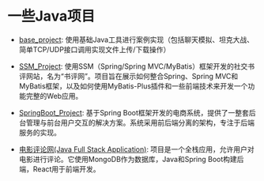 # 一些Java项目

- [base_project](https://github.com/lmyfi/Java/tree/main/base_project): 使用基础Java工具进行案例实现（包括聊天模拟、坦克大战、简单TCP/UDP接口调用实现文件上传/下载操作）

- [SSM_Project](https://github.com/lmyfi/Java/tree/main/SSM_Project/imooc-reader): 使用SSM（Spring/Spring MVC/MyBatis）框架开发的社交书评网站，名为“书评网”。项目旨在展示如何整合Spring、Spring MVC和MyBatis框架，以及如何使用MyBatis-Plus插件和一些前端技术来开发一个功能完整的Web应用。

- [SpringBoot_Project](https://github.com/lmyfi/Java/tree/main/SpringBoot_Project/self-imooc-mall): 基于Spring Boot框架开发的电商系统，提供了一整套后台管理与前台用户交互的解决方案。系统采用前后端分离的架构，专注于后端服务的实现。

- [电影评论网(Java Full Stack Application)](https://github.com/lmyfi/Java/tree/main/%E7%94%B5%E5%BD%B1%E8%AF%84%E8%AE%BA%E7%BD%91(Java%20Full%20Stack%20Application)):  项目是一个全栈应用，允许用户对电影进行评论。它使用MongoDB作为数据库，Java和Spring Boot构建后端，React用于前端开发。
